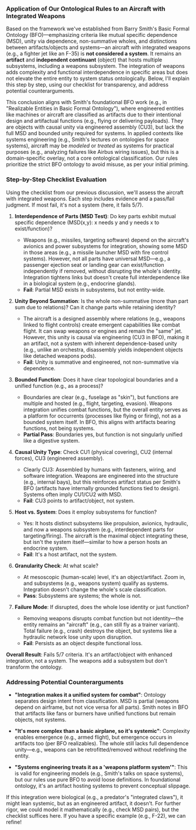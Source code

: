 ### Application of Our Ontological Rules to an Aircraft with Integrated Weapons

Based on the framework we've established from Barry Smith's Basic Formal Ontology (BFO)—emphasizing criteria like mutual specific dependence (MSD), unity via dependence, non-summative wholes, and distinctions between artifacts/objects and systems—an aircraft with integrated weapons (e.g., a fighter jet like an F-35) is **not considered a system**. It remains an **artifact** and **independent continuant** (object) that hosts multiple subsystems, including a weapons subsystem. The integration of weapons adds complexity and functional interdependence in specific areas but does not elevate the entire entity to system status ontologically. Below, I'll explain this step by step, using our checklist for transparency, and address potential counterarguments.

This conclusion aligns with Smith's foundational BFO work (e.g., in "Realizable Entities in Basic Formal Ontology"), where engineered entities like machines or aircraft are classified as artifacts due to their intentional design and artifactual functions (e.g., flying or delivering payloads). They are objects with causal unity via engineered assembly (CU3), but lack the full MSD and bounded unity required for systems. In applied contexts like systems engineering (e.g., Smith's lectures on ontologies for space systems), aircraft may be *modeled* or *treated* as systems for practical purposes (e.g., analyzing failures like Airbus wiring issues), but this is a domain-specific overlay, not a core ontological classification. Our rules prioritize the strict BFO ontology to avoid misuse, as per your initial priming.

### Step-by-Step Checklist Evaluation

Using the checklist from our previous discussion, we'll assess the aircraft with integrated weapons. Each step includes evidence and a pass/fail judgment. If most fail, it's not a system (here, it fails 5/7).

1. **Interdependence of Parts (MSD Test)**: Do key parts exhibit mutual specific dependence (MSD(x,y): x needs y and y needs x to exist/function)?  
   - Weapons (e.g., missiles, targeting software) depend on the aircraft's avionics and power subsystems for integration, showing some MSD in those areas (e.g., a missile launcher MSD with fire control systems). However, not all parts have universal MSD—e.g., a passenger ejection seat or landing gear can exist/function independently if removed, without disrupting the whole's identity. Integration tightens links but doesn't create full interdependence like in a biological system (e.g., endocrine glands).  
   - **Fail**: Partial MSD exists in subsystems, but not entity-wide.

2. **Unity Beyond Summation**: Is the whole non-summative (more than part sum due to relations)? Can it change parts while retaining identity?  
   - The aircraft is a designed assembly where relations (e.g., weapons linked to flight controls) create emergent capabilities like combat flight. It can swap weapons or engines and remain the "same" jet. However, this unity is causal via engineering (CU3 in BFO), making it an artifact, not a system with inherent dependence-based unity (e.g., unlike an orchestra, disassembly yields independent objects like detached weapons pods).  
   - **Fail**: Unity is summative and engineered, not non-summative via dependence.

3. **Bounded Function**: Does it have clear topological boundaries and a unified function (e.g., as a process)?  
   - Boundaries are clear (e.g., fuselage as "skin"), but functions are multiple and hosted (e.g., flight, targeting, evasion). Weapons integration unifies combat functions, but the overall entity serves as a platform for occurrents (processes like flying or firing), not as a bounded system itself. In BFO, this aligns with artifacts bearing functions, not being systems.  
   - **Partial Pass**: Boundaries yes, but function is not singularly unified like a digestive system.

4. **Causal Unity Type**: Check CU1 (physical covering), CU2 (internal forces), CU3 (engineered assembly).  
   - Clearly CU3: Assembled by humans with fasteners, wiring, and software integration. Weapons are engineered into the structure (e.g., internal bays), but this reinforces artifact status per Smith's BFO (artifacts have internally grounded functions tied to design). Systems often imply CU1/CU2 with MSD.  
   - **Fail**: CU3 points to artifact/object, not system.

5. **Host vs. System**: Does it employ subsystems for function?  
   - Yes: It hosts distinct subsystems like propulsion, avionics, hydraulic, and now a weapons subsystem (e.g., interdependent parts for targeting/firing). The aircraft is the maximal object integrating these, but isn't the system itself—similar to how a person hosts an endocrine system.  
   - **Fail**: It's a host artifact, not the system.

6. **Granularity Check**: At what scale?  
   - At mesoscopic (human-scale) level, it's an object/artifact. Zoom in, and subsystems (e.g., weapons system) qualify as systems. Integration doesn't change the whole's scale classification.  
   - **Pass**: Subsystems are systems; the whole is not.

7. **Failure Mode**: If disrupted, does the whole lose identity or just function?  
   - Removing weapons disrupts combat function but not identity—the entity remains an "aircraft" (e.g., can still fly as a trainer variant). Total failure (e.g., crash) destroys the object, but systems like a hydraulic network lose unity upon disruption.  
   - **Fail**: Persists as an object despite functional loss.

**Overall Result**: Fails 5/7 criteria. It's an artifact/object with enhanced integration, not a system. The weapons add a subsystem but don't transform the ontology.

### Addressing Potential Counterarguments

- **"Integration makes it a unified system for combat"**: Ontology separates design intent from classification. MSD is partial (weapons depend on airframe, but not vice versa for all parts). Smith notes in BFO that artifacts like fans or burners have unified functions but remain objects, not systems.
  
- **"It's more complex than a basic airplane, so it's systemic"**: Complexity enables emergence (e.g., armed flight), but emergence occurs in artifacts too (per BFO realizables). The whole still lacks full dependence unity—e.g., weapons can be retrofitted/removed without redefining the entity.

- **"Systems engineering treats it as a 'weapons platform system'"**: This is valid for engineering models (e.g., Smith's talks on space systems), but our rules use pure BFO to avoid loose definitions. In foundational ontology, it's an artifact hosting systems to prevent conceptual slippage.

If this integration were biological (e.g., a predator's "integrated claws"), it might lean systemic, but as an engineered artifact, it doesn't. For further rigor, we could model it mathematically (e.g., check MSD pairs), but the checklist suffices here. If you have a specific example (e.g., F-22), we can refine!